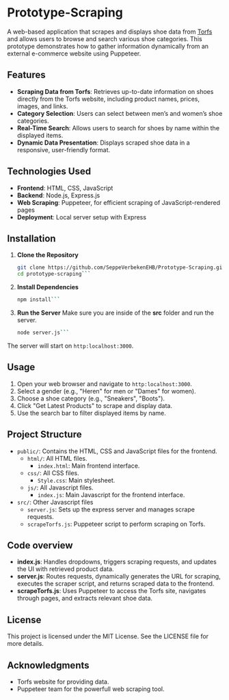 # Prototype-Scraping

A web-based application that scrapes and displays shoe data from [Torfs](https://www.torfs.be) and allows users to browse and search various shoe categories. This prototype demonstrates how to gather information dynamically from an external e-commerce website using Puppeteer.

## Features

- **Scraping Data from Torfs**: Retrieves up-to-date information on shoes directly from the Torfs website, including product names, prices, images, and links.
- **Category Selection**: Users can select between men’s and women’s shoe categories.
- **Real-Time Search**: Allows users to search for shoes by name within the displayed items.
- **Dynamic Data Presentation**: Displays scraped shoe data in a responsive, user-friendly format.

## Technologies Used

- **Frontend**: HTML, CSS, JavaScript
- **Backend**: Node.js, Express.js
- **Web Scraping**: Puppeteer, for efficient scraping of JavaScript-rendered pages
- **Deployment**: Local server setup with Express

## Installation

1. **Clone the Repository**
   ```bash
   git clone https://github.com/SeppeVerbekenEHB/Prototype-Scraping.git
   cd prototype-scraping```

2. **Install Dependencies**
   ```bash
   npm install```

3. **Run the Server**
Make sure you are inside of the **src** folder and run the server.
    ```bash
    node server.js```
The server will start on `http:localhost:3000`.

## Usage

1. Open your web browser and navigate to `http:localhost:3000`.
2. Select a gender (e.g., "Heren" for men or "Dames" for women).
3. Choose a shoe category (e.g., "Sneakers", "Boots").
4. Click "Get Latest Products" to scrape and display data.
5. Use the search bar to filter displayed items by name.

## Project Structure

- `public/`: Contains the HTML, CSS and JavaScript files for the frontend.
  - `html/`: All HTML files.
    - `index.html`: Main frontend interface.
  - `css/`: All CSS files.
    - `Style.css`: Main stylesheet.
  - `js/`: All Javascript files.
    - `index.js`: Main Javascript for the frontend interface.
- `src/`: Other Javascript files
  - `server.js`: Sets up the express server and manages scrape requests.
  - `scrapeTorfs.js`: Puppeteer script to perform scraping on Torfs.

## Code overview

- **index.js**: Handles dropdowns, triggers scraping requests, and updates the UI with retrieved product data.
- **server.js**: Routes requests, dynamically generates the URL for scraping, executes the scraper script, and returns scraped data
  to the frontend.
- **scrapeTorfs.js**: Uses Puppeteer to access the Torfs site, navigates through pages, and extracts relevant shoe data.

## License

This project is licensed under the MIT License. See the LICENSE file for more details.

## Acknowledgments

- Torfs website for providing data.
- Puppeteer team for the powerfull web scraping tool.
